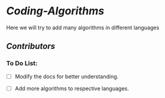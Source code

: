 # _**Coding-Algorithms**_

Here we will try to add many algorithms in different languages

## _Contributors_

<!-- readme: contributors -start -->
<!-- readme: contributors -end -->


### To Do List:
- [ ] Modify the docs for better understanding.

- [ ] Add more algorithms to respective languages.